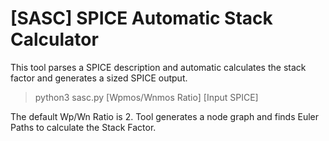 # [SASC] SPICE Automatic Stack Calculator
This tool parses a SPICE description and automatic calculates the stack factor and generates a sized SPICE output.

>python3 sasc.py [Wpmos/Wnmos Ratio] [Input SPICE]

The default Wp/Wn Ratio is 2. Tool generates a node graph and finds Euler Paths to calculate the Stack Factor.
